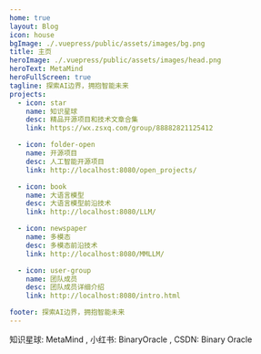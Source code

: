 ```yaml
---
home: true
layout: Blog
icon: house
bgImage: ./.vuepress/public/assets/images/bg.png
title: 主页
heroImage: ./.vuepress/public/assets/images/head.png
heroText: MetaMind
heroFullScreen: true
tagline: 探索AI边界，拥抱智能未来
projects:
  - icon: star
    name: 知识星球
    desc: 精品开源项目和技术文章合集
    link: https://wx.zsxq.com/group/88882821125412

  - icon: folder-open
    name: 开源项目
    desc: 人工智能开源项目
    link: http://localhost:8080/open_projects/

  - icon: book
    name: 大语言模型
    desc: 大语言模型前沿技术
    link: http://localhost:8080/LLM/

  - icon: newspaper
    name: 多模态
    desc: 多模态前沿技术
    link: http://localhost:8080/MMLLM/

  - icon: user-group
    name: 团队成员
    desc: 团队成员详细介绍
    link: http://localhost:8080/intro.html

footer: 探索AI边界，拥抱智能未来
---
```



知识星球: MetaMind , 小红书: BinaryOracle , CSDN: Binary Oracle
